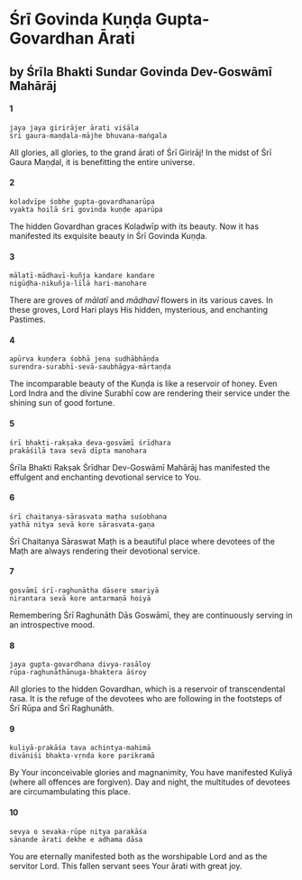 # Śrī Govinda Kuṇḍa Gupta-Govardhan Ārati

## by Śrīla Bhakti Sundar Govinda Dev-Goswāmī Mahārāj

#### 1

    jaya jaya girirājer ārati viśāla
    śrī gaura-maṇḍala-mājhe bhuvana-maṅgala

All glories, all glories, to the grand ārati of Śrī Girirāj! In the midst of Śrī Gaura Maṇḍal, it is benefitting the entire universe.

#### 2

    koladvīpe śobhe gupta-govardhanarūpa
    vyakta hoilā śrī govinda kuṇḍe aparūpa

The hidden Govardhan graces Koladwīp with its beauty. Now it has manifested its exquisite beauty in Śrī Govinda Kuṇḍa.

#### 3

    mālatī-mādhavī-kuñja kandare kandare
    nigūḍha-nikuñja-līlā hari-manohare

There are groves of *mālatī* and *mādhavī* flowers in its various caves. In these groves, Lord Hari plays His hidden, mysterious, and enchanting Pastimes.

#### 4

    apūrva kuṇḍera śobhā jena sudhābhāṇḍa
    surendra-surabhī-sevā-saubhāgya-mārtaṇḍa

The incomparable beauty of the Kuṇḍa is like a reservoir of honey. Even Lord Indra and the divine Surabhī cow are rendering their service under the shining sun of good fortune.

#### 5

    śrī bhakti-rakṣaka deva-gosvāmī śrīdhara
    prakāśilā tava sevā dīpta manohara

Śrīla Bhakti Rakṣak Śrīdhar Dev-Goswāmī Mahārāj has manifested the effulgent and enchanting devotional service to You.

#### 6

    śrī chaitanya-sārasvata maṭha suśobhana
    yathā nitya sevā kore sārasvata-gaṇa

Śrī Chaitanya Sāraswat Maṭh is a beautiful place where devotees of the Maṭh are always rendering their devotional service.

#### 7

    gosvāmī śrī-raghunātha dāsere smariyā
    nirantara sevā kore antarmaṇā hoiyā

Remembering Śrī Raghunāth Dās Goswāmī, they are continuously serving in an introspective mood.

#### 8

    jaya gupta-govardhana divya-rasāloy
    rūpa-raghunāthānuga-bhaktera āśroy

All glories to the hidden Govardhan, which is a reservoir of transcendental rasa. It is the refuge of the devotees who are following in the footsteps of Śrī Rūpa and Śrī Raghunāth.

#### 9

    kuliyā-prakāśa tava achintya-mahimā
    divāniśi bhakta-vṛnda kore parikramā

By Your inconceivable glories and magnanimity, You have manifested Kuliyā (where all offences are forgiven). Day and night, the multitudes of devotees are circumambulating this place.

#### 10

    sevya o sevaka-rūpe nitya parakāśa
    sānande ārati dekhe e adhama dāsa

You are eternally manifested both as the worshipable Lord and as the servitor Lord. This fallen servant sees Your ārati with great joy.

